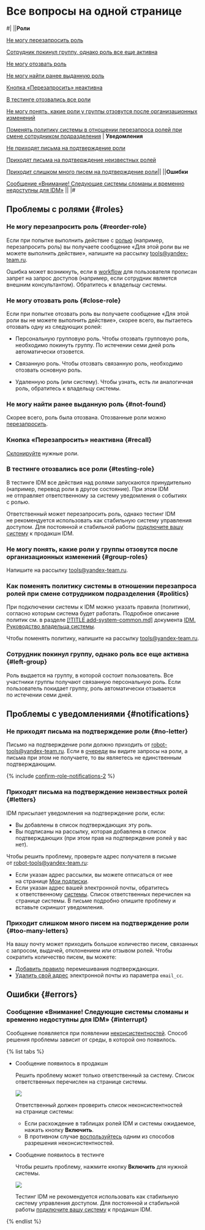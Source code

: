 # Все вопросы на одной странице

#|
||**Роли**

[Не могу перезапросить роль](#cant-recall)

[Сотрудник покинул группу, однако роль все еще активна](#left-group)

[Не могу отозвать роль](#cant-delete)

[Не могу найти ранее выданную роль](#cant-find)

[Кнопка «Перезапросить» неактивна](#inactive-button)

[В тестинге отозвались все роли](#testing-role)

[Не могу понять, какие роли у группы отзовутся после организационных изменений](#org-changes)

[Поменять политику системы в отношении перезапроса ролей при смене сотрудником подразделения](#change-politic) | **Уведомления**

[Не приходят письма на подтверждение роли](#dont-have-notifications)

[Приходят письма на подтверждение неизвестных ролей](#unknown-notifications)

[Приходит слишком много писем на подтверждение роли](#too-much-notifications)||
||**Ошибки**

[Сообщение «Внимание! Следующие системы сломаны и временно недоступны для IDM»](#system-errors) ||
|#


## Проблемы с ролями {#roles}

### Не могу перезапросить роль {#reorder-role}

Если при попытке выполнить действие с [ролью](https://doc.yandex-team.ru/idm/idm-guide/entities/user-role.html) (например, перезапросить роль) вы получаете сообщение «Для этой роли вы не можете выполнить действие», напишите на рассылку [tools@yandex-team.ru](tools@yandex-team.ru).

Ошибка может возникнуть, если в [workflow](https://doc.yandex-team.ru/idm/idm-guide/entities/workflow.html) для пользователя прописан запрет на запрос доступов (например, если сотрудник является внешним консультантом). Обратитесь к владельцу системы.

### Не могу отозвать роль {#close-role}

Если при попытке отозвать роль вы получаете сообщение «Для этой роли вы не можете выполнить действие», скорее всего, вы пытаетесь отозвать одну из следующих ролей:

- Персональную групповую роль.
    Чтобы отозвать групповую роль, необходимо покинуть группу. По истечении семи дней роль автоматически отзовется.
    
- Связанную роль.
    Чтобы отозвать связанную роль, необходимо отозвать основную роль.
    
- Удаленную роль (или систему).
    Чтобы узнать, есть ли аналогичная роль, обратитесь к владельцу системы.
    

### Не могу найти ранее выданную роль {#not-found}

Скорее всего, роль была отозвана. Отозванные роли можно [перезапросить](https://doc.yandex-team.ru/idm/idm-users-guide/concepts/query-role.html#recall-role).

### Кнопка «Перезапросить» неактивна {#recall}

[Склонируйте](https://doc.yandex-team.ru/idm/idm-users-guide/concepts/query-role.html#clone-role) нужные роли.

### В тестинге отозвались все роли {#testing-role}

В тестинге IDM все действия над ролями запускаются принудительно (например, перевод роли в другое состояние). При этом IDM не отправляет ответственному за систему уведомления о событиях с ролью.

Ответственный может перезапросить роль, однако тестинг IDM не рекомендуется использовать как стабильную систему управления доступом. Для постоянной и стабильной работы [подключите вашу систему](add-system-to-idm.md) к продакшн IDM.

### Не могу понять, какие роли у группы отзовутся после организационных изменений {#group-roles}

Напишите на рассылку [tools@yandex-team.ru](tools@yandex-team.ru).

### Как поменять политику системы в отношении перезапроса ролей при смене сотрудником подразделения {#politics}

При подключении системы к IDM можно указать правила (политики), согласно которым система будет работать. Подробное описание политик см. в разделе [[!TITLE add-system-common.md]](add-system-common.md) документа [IDM. Руководство владельца системы](../index.md).

<!-- add-system-common.md -->

Чтобы поменять политику, напишите на рассылку [tools@yandex-team.ru](tools@yandex-team.ru).

### Сотрудник покинул группу, однако роль все еще активна {#left-group}

Роль выдается на группу, в которой состоит пользователь. Все участники группы получают связанную персональную роль. Если пользователь покидает группу, роль автоматически отзывается по истечении семи дней.


## Проблемы с уведомлениями {#notifications}

### Не приходят письма на подтверждение роли {#no-letter}

Письмо на подтверждение роли должно приходить от [robot-tools@yandex-team.ru](robot-tools@yandex-team.ru). Если в [очереди](https://doc.yandex-team.ru/idm/idm-users-guide/concepts/confirm-role.html#queue) вы видите запросы на роли, а письма при этом не получаете, то вы являетесь не единственным подтверждающим.

{% include [confirm-role-notifications-2](../_conref/confirm-role/id-confirm-role/notifications-2.md) %}


### Приходят письма на подтверждение неизвестных ролей  {#letters}

IDM присылает уведомления на подтверждение роли, если: 
- Вы добавлены в список подтверждающих эту роль.
- Вы подписаны на рассылку, которая добавлена в список подтверждающих (при этом прав на подтверждение ролей у вас нет).

Чтобы решить проблему, проверьте адрес получателя в письме от [robot-tools@yandex-team.ru](robot-tools@yandex-team.ru):

- Если указан адрес рассылки, вы можете отписаться от нее на странице [Мои подписки](https://ml.yandex-team.ru/).
- Если указан адрес вашей электронной почты, обратитесь к ответственному [системы](https://idm.yandex-team.ru/systems). Список ответственных перечислен на странице системы. В письме подробно опишите проблему и вставьте скриншот уведомления.

### Приходит слишком много писем на подтверждение роли {#too-many-letters}

На вашу почту может приходить большое количество писем, связанных с запросом, выдачей, отклонением или отзывом ролей. Чтобы сократить количество писем, вы можете:

- [Добавить правило](notifications.md#import_random) перемешивания подтверждающих.
- [Удалить свой адрес](vista.md#email-cc) электронной почты из параметра `email_cc`.


## Ошибки {#errors}

### Сообщение «Внимание! Следующие системы сломаны и временно недоступны для IDM» {#interrupt}

Сообщение появляется при появлении [неконсистентностей](https://doc.yandex-team.ru/idm/idm-guide/entities/nonconsist.html). Способ решения проблемы зависит от среды, в которой оно появилось. 

{% list tabs %}

- Сообщение появилось в продакшн

  Решить проблему может только ответственный за систему. Список ответственных перечислен на странице системы.

  ![](../image/controllers.png)

  Ответственный должен проверить список неконсистентностей на странице системы: 
  - Если расхождение в таблицах ролей IDM и системы ожидаемое, нажать кнопку **Включить**.
  - В противном случае [воспользуйтесь](close-neconsist.md) одним из способов разрешения неконсистентностей.

- Сообщение появилось в тестинге

  Чтобы решить проблему, нажмите кнопку **Включить** для нужной системы.

  ![](../image/system-error.png)

  Тестинг IDM не рекомендуется использовать как стабильную систему управления доступом. Для постоянной и стабильной работы [подключите вашу систему](add-system-to-idm.md) к продакшн IDM.

{% endlist %}
